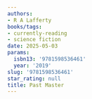 ```yaml
---
authors:
- R A Lafferty
books/tags:
- currently-reading
- science fiction
date: 2025-05-03
params:
  isbn13: '9781598536461'
  year: '2019'
slug: '9781598536461'
star_rating: null
title: Past Master
---
```



<!--more-->